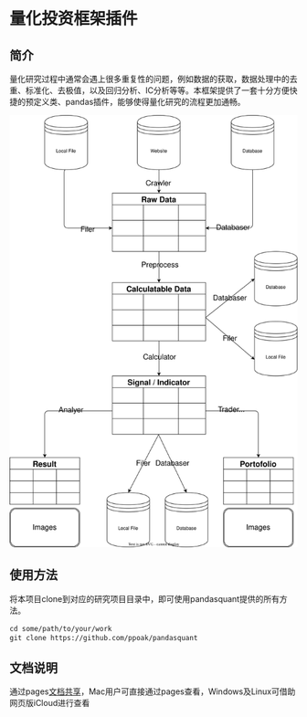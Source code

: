 # 量化投资框架插件

## 简介

量化研究过程中通常会遇上很多重复性的问题，例如数据的获取，数据处理中的去重、标准化、去极值，以及回归分析、IC分析等等。本框架提供了一套十分方便快捷的预定义类、pandas插件，能够使得量化研究的流程更加通畅。

![process](./process.svg)

## 使用方法

将本项目clone到对应的研究项目目录中，即可使用pandasquant提供的所有方法。

```shell
cd some/path/to/your/work
git clone https://github.com/ppoak/pandasquant
```

## 文档说明

通过pages[文档共享](https://www.icloud.com.cn/pages/0c2ADrocDMznThrDytwgVEXRg)，Mac用户可直接通过pages查看，Windows及Linux可借助网页版iCloud进行查看
